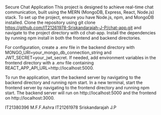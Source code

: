 Secure Chat Application
This project is designed to achieve real-time chat communication, built using the MERN (MongoDB, Express, React, Node.js) stack. To set up the project, ensure you have Node.js, npm, and MongoDB installed. Clone the repository using git clone https://github.com/IT21261978-Sriskandarajah-J-P/chat-app.git and navigate to the project directory with cd chat-app. Install the dependencies by running npm install in both the frontend and backend directories.

For configuration, create a .env file in the backend directory with MONGO_URI=your_mongo_db_connection_string and JWT_SECRET=your_jwt_secret. If needed, add environment variables in the frontend directory with a .env file containing REACT_APP_API_URL=http://localhost:5000.


To run the application, start the backend server by navigating to the backend directory and running npm start. In a new terminal, start the frontend server by navigating to the frontend directory and running npm start. The backend server will run on http://localhost:5000 and the frontend on http://localhost:3000.

IT21380396   M.F.F.Ashra
IT21261978   Sriskandarajah J.P




